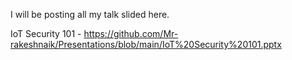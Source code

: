 I will be posting all my talk slided here.

IoT Security 101 - https://github.com/Mr-rakeshnaik/Presentations/blob/main/IoT%20Security%20101.pptx
